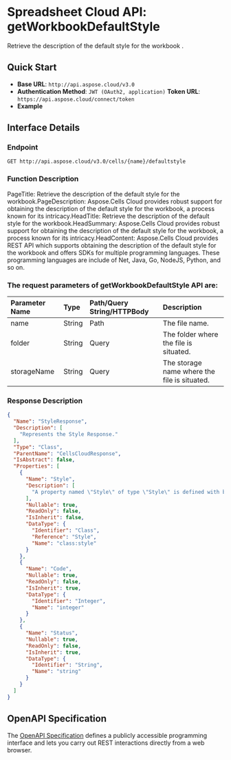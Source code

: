 # **Spreadsheet Cloud API: getWorkbookDefaultStyle**

Retrieve the description of the default style for the workbook . 


## **Quick Start**

- **Base URL**: `http://api.aspose.cloud/v3.0`
- **Authentication Method**: `JWT (OAuth2, application)`  **Token URL**: `https://api.aspose.cloud/connect/token`
- **Example** 

## **Interface Details**

### **Endpoint** 

```
GET http://api.aspose.cloud/v3.0/cells/{name}/defaultstyle
```
### **Function Description**
PageTitle: Retrieve the description of the default style for the workbook.PageDescription: Aspose.Cells Cloud provides robust support for obtaining the description of the default style for the workbook, a process known for its intricacy.HeadTitle: Retrieve the description of the default style for the workbook.HeadSummary: Aspose.Cells Cloud provides robust support for obtaining the description of the default style for the workbook, a process known for its intricacy.HeadContent: Aspose.Cells Cloud provides REST API which supports obtaining the description of the default style for the workbook and offers SDKs for multiple programming languages. These programming languages are include of Net, Java, Go, NodeJS, Python, and so on.

### The request parameters of **getWorkbookDefaultStyle** API are: 

| Parameter Name | Type | Path/Query String/HTTPBody | Description | 
| :- | :- | :- |:- | 
|name|String|Path|The file name.|
|folder|String|Query|The folder where the file is situated.|
|storageName|String|Query|The storage name where the file is situated.|

### **Response Description**
```json
{
  "Name": "StyleResponse",
  "Description": [
    "Represents the Style Response."
  ],
  "Type": "Class",
  "ParentName": "CellsCloudResponse",
  "IsAbstract": false,
  "Properties": [
    {
      "Name": "Style",
      "Description": [
        "A property named \"Style\" of type \"Style\" is defined with both getter and setter methods."
      ],
      "Nullable": true,
      "ReadOnly": false,
      "IsInherit": false,
      "DataType": {
        "Identifier": "Class",
        "Reference": "Style",
        "Name": "class:style"
      }
    },
    {
      "Name": "Code",
      "Nullable": true,
      "ReadOnly": false,
      "IsInherit": true,
      "DataType": {
        "Identifier": "Integer",
        "Name": "integer"
      }
    },
    {
      "Name": "Status",
      "Nullable": true,
      "ReadOnly": false,
      "IsInherit": true,
      "DataType": {
        "Identifier": "String",
        "Name": "string"
      }
    }
  ]
}
```


## OpenAPI Specification

The [OpenAPI Specification](https://reference.aspose.cloud/cells/#/WorkbookController/GetWorkbookDefaultStyle) defines a publicly accessible programming interface and lets you carry out REST interactions directly from a web browser.

